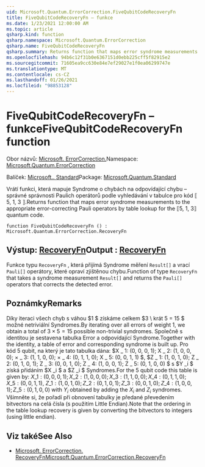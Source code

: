 ```yaml
---
uid: Microsoft.Quantum.ErrorCorrection.FiveQubitCodeRecoveryFn
title: FiveQubitCodeRecoveryFn – funkce
ms.date: 1/23/2021 12:00:00 AM
ms.topic: article
qsharp.kind: function
qsharp.namespace: Microsoft.Quantum.ErrorCorrection
qsharp.name: FiveQubitCodeRecoveryFn
qsharp.summary: Returns function that maps error syndrome measurements to the appropriate error-correcting Pauli operators by table lookup for the ⟦5, 1, 3⟧ quantum code.
ms.openlocfilehash: 94b6c12f31b0e6367151d0ebb225cff5f82915e2
ms.sourcegitcommit: 71605ea9cc630e84e7ef29027e1f0ea06299747e
ms.translationtype: MT
ms.contentlocale: cs-CZ
ms.lasthandoff: 01/26/2021
ms.locfileid: "98853128"
---
```

# <a name="fivequbitcoderecoveryfn-function"></a><span data-ttu-id="d0980-102">FiveQubitCodeRecoveryFn – funkce</span><span class="sxs-lookup"><span data-stu-id="d0980-102">FiveQubitCodeRecoveryFn function</span></span>

<span data-ttu-id="d0980-103">Obor názvů: [Microsoft. ErrorCorrection.](xref:Microsoft.Quantum.ErrorCorrection)</span><span class="sxs-lookup"><span data-stu-id="d0980-103">Namespace: [Microsoft.Quantum.ErrorCorrection](xref:Microsoft.Quantum.ErrorCorrection)</span></span>

<span data-ttu-id="d0980-104">Balíček: [Microsoft.. Standard](https://nuget.org/packages/Microsoft.Quantum.Standard)</span><span class="sxs-lookup"><span data-stu-id="d0980-104">Package: [Microsoft.Quantum.Standard](https://nuget.org/packages/Microsoft.Quantum.Standard)</span></span>


<span data-ttu-id="d0980-105">Vrátí funkci, která mapuje Syndrome o chybách na odpovídající chybu – správné správnosti Paulich operátorů podle vyhledávání v tabulce pro kód ⟦ 5, 1, 3 ⟧.</span><span class="sxs-lookup"><span data-stu-id="d0980-105">Returns function that maps error syndrome measurements to the appropriate error-correcting Pauli operators by table lookup for the ⟦5, 1, 3⟧ quantum code.</span></span>

```qsharp
function FiveQubitCodeRecoveryFn () : Microsoft.Quantum.ErrorCorrection.RecoveryFn
```


## <a name="output--recoveryfn"></a><span data-ttu-id="d0980-106">Výstup: [RecoveryFn](xref:Microsoft.Quantum.ErrorCorrection.RecoveryFn)</span><span class="sxs-lookup"><span data-stu-id="d0980-106">Output : [RecoveryFn](xref:Microsoft.Quantum.ErrorCorrection.RecoveryFn)</span></span>

<span data-ttu-id="d0980-107">Funkce typu `RecoveryFn` , která přijímá Syndrome měření `Result[]` a vrací `Pauli[]` operátory, které opraví zjištěnou chybu.</span><span class="sxs-lookup"><span data-stu-id="d0980-107">Function of type `RecoveryFn` that takes a syndrome measurement `Result[]` and returns the `Pauli[]` operators that corrects the detected error.</span></span>

## <a name="remarks"></a><span data-ttu-id="d0980-108">Poznámky</span><span class="sxs-lookup"><span data-stu-id="d0980-108">Remarks</span></span>

<span data-ttu-id="d0980-109">Díky iteraci všech chyb s váhou $1 $ získáme celkem $3 \ krát 5 = 15 $ možné netriviální Syndromes.</span><span class="sxs-lookup"><span data-stu-id="d0980-109">By iterating over all errors of weight $1$, we obtain a total of $3\times 5=15$ possible non-trivial syndromes.</span></span>
<span data-ttu-id="d0980-110">Společně s identitou je sestavena tabulka Error a odpovídající Syndrome.</span><span class="sxs-lookup"><span data-stu-id="d0980-110">Together with the identity, a table of error and corresponding syndrome is built up.</span></span> <span data-ttu-id="d0980-111">Pro kód 5 qubit, na který je tato tabulka dána: $X \_ 1: (0, 0, 0, 1); X \_ 2: (1, 0, 0, 0); × \_ 3: (1, 1, 0, 0); × \_ 4: (0, 1, 1, 0); X \_ 5: (0, 0, 1, 1) $, $Z \_ 1: (1, 0, 1, 0); Z \_ 2: (0, 1, 0, 1); Z \_ 3: (0, 0, 1, 0); Z \_ 4: (1, 0, 0, 1); Z \_ 5: (0, 1, 0, 0) $ s $Y _i $ získá přidáním $X _i $ a $Z _i $ Syndromes.</span><span class="sxs-lookup"><span data-stu-id="d0980-111">For the 5 qubit code this table is given by: $X\_1: (0,0,0,1); X\_2: (1,0,0,0); X\_3: (1,1,0,0); X\_4: (0,1,1,0); X\_5: (0,0,1,1)$, $Z\_1: (1,0,1,0); Z\_2: (0,1,0,1); Z\_3: (0,0,1,0); Z\_4: (1,0,0,1); Z\_5: (0,1,0,0)$ with $Y_i$ obtained by adding the $X_i$ and $Z_i$ syndromes.</span></span> <span data-ttu-id="d0980-112">Všimněte si, že pořadí při obnovení tabulky je předané převedením bitvectors na celá čísla (s použitím Little Endian).</span><span class="sxs-lookup"><span data-stu-id="d0980-112">Note that the ordering in the table lookup recovery is given by converting the bitvectors to integers (using little endian).</span></span>

## <a name="see-also"></a><span data-ttu-id="d0980-113">Viz také</span><span class="sxs-lookup"><span data-stu-id="d0980-113">See Also</span></span>

- [<span data-ttu-id="d0980-114">Microsoft. ErrorCorrection. RecoveryFn</span><span class="sxs-lookup"><span data-stu-id="d0980-114">Microsoft.Quantum.ErrorCorrection.RecoveryFn</span></span>](xref:Microsoft.Quantum.ErrorCorrection.RecoveryFn)